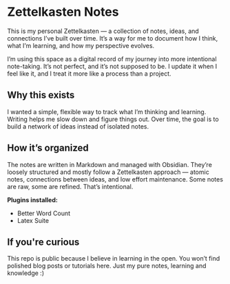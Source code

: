 # Zettelkasten Notes

This is my personal Zettelkasten — a collection of notes, ideas, and connections I’ve built over time. It’s a way for me to document how I think, what I’m learning, and how my perspective evolves.

I’m using this space as a digital record of my journey into more intentional note-taking. It’s not perfect, and it’s not supposed to be. I update it when I feel like it, and I treat it more like a process than a project.

## Why this exists

I wanted a simple, flexible way to track what I’m thinking and learning. Writing helps me slow down and figure things out. Over time, the goal is to build a network of ideas instead of isolated notes.

## How it’s organized

The notes are written in Markdown and managed with Obsidian. They’re loosely structured and mostly follow a Zettelkasten approach — atomic notes, connections between ideas, and low effort maintenance. Some notes are raw, some are refined. That’s intentional.

**Plugins installed:**
- Better Word Count
- Latex Suite

## If you're curious

This repo is public because I believe in learning in the open. You won’t find polished blog posts or tutorials here. Just my pure notes, learning and knowledge :)